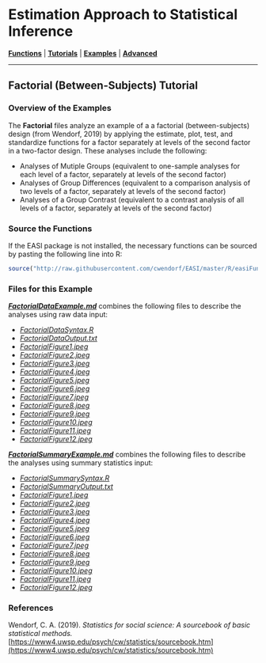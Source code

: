 # Estimation Approach to Statistical Inference

[**Functions**](../../Functions) | 
[**Tutorials**](../../Tutorials) | 
[**Examples**](../../Examples) | 
[**Advanced**](../../Advanced)

---

## Factorial (Between-Subjects) Tutorial

### Overview of the Examples

The **Factorial** files analyze an example of a a factorial (between-subjects) design  (from Wendorf, 2019) by applying the estimate, plot, test, and standardize functions for a factor separately at levels of the second factor in a two-factor design. These analyses include the following:

- Analyses of Mutiple Groups (equivalent to one-sample analyses for each level of a factor, separately at levels of the second factor)
- Analyses of Group Differences (equivalent to a comparison analysis of two levels of a factor, separately at levels of the second factor)
- Analyses of a Group Contrast (equivalent to a contrast analysis of all levels of a factor, separately at levels of the second factor)

### Source the Functions

If the EASI package is not installed, the necessary functions can be sourced by pasting the following line into R:
```r
source("http://raw.githubusercontent.com/cwendorf/EASI/master/R/easiFunctions.R")
```

### Files for this Example

[**_FactorialDataExample.md_**](./FactorialDataExample.md) combines the following files to describe the analyses using raw data input:

- [_FactorialDataSyntax.R_](./FactorialDataSyntax.R)
- [_FactorialDataOutput.txt_](./FactorialDataOutput.txt)
- [_FactorialFigure1.jpeg_](./FactorialFigure1.jpeg)
- [_FactorialFigure2.jpeg_](./FactorialFigure2.jpeg)
- [_FactorialFigure3.jpeg_](./FactorialFigure3.jpeg) 
- [_FactorialFigure4.jpeg_](./FactorialFigure4.jpeg)
- [_FactorialFigure5.jpeg_](./FactorialFigure5.jpeg)
- [_FactorialFigure6.jpeg_](./FactorialFigure6.jpeg)
- [_FactorialFigure7.jpeg_](./FactorialFigure7.jpeg) 
- [_FactorialFigure8.jpeg_](./FactorialFigure8.jpeg)
- [_FactorialFigure9.jpeg_](./FactorialFigure9.jpeg)
- [_FactorialFigure10.jpeg_](./FactorialFigure10.jpeg)
- [_FactorialFigure11.jpeg_](./FactorialFigure11.jpeg) 
- [_FactorialFigure12.jpeg_](./FactorialFigure12.jpeg)

[**_FactorialSummaryExample.md_**](./FactorialSummaryExample.md) combines the following files to describe the analyses using summary statistics input:

- [_FactorialSummarySyntax.R_](./FactorialSummarySyntax.R)
- [_FactorialSummaryOutput.txt_](./FactorialSummaryOutput.txt)
- [_FactorialFigure1.jpeg_](./FactorialFigure1.jpeg)
- [_FactorialFigure2.jpeg_](./FactorialFigure2.jpeg)
- [_FactorialFigure3.jpeg_](./FactorialFigure3.jpeg) 
- [_FactorialFigure4.jpeg_](./FactorialFigure4.jpeg)
- [_FactorialFigure5.jpeg_](./FactorialFigure5.jpeg)
- [_FactorialFigure6.jpeg_](./FactorialFigure6.jpeg)
- [_FactorialFigure7.jpeg_](./FactorialFigure7.jpeg) 
- [_FactorialFigure8.jpeg_](./FactorialFigure8.jpeg)
- [_FactorialFigure9.jpeg_](./FactorialFigure9.jpeg)
- [_FactorialFigure10.jpeg_](./FactorialFigure10.jpeg)
- [_FactorialFigure11.jpeg_](./FactorialFigure11.jpeg) 
- [_FactorialFigure12.jpeg_](./FactorialFigure12.jpeg)

### References

Wendorf, C. A. (2019). _Statistics for social science: A sourcebook of basic statistical methods._ [https://www4.uwsp.edu/psych/cw/statistics/sourcebook.htm](https://www4.uwsp.edu/psych/cw/statistics/sourcebook.htm)
